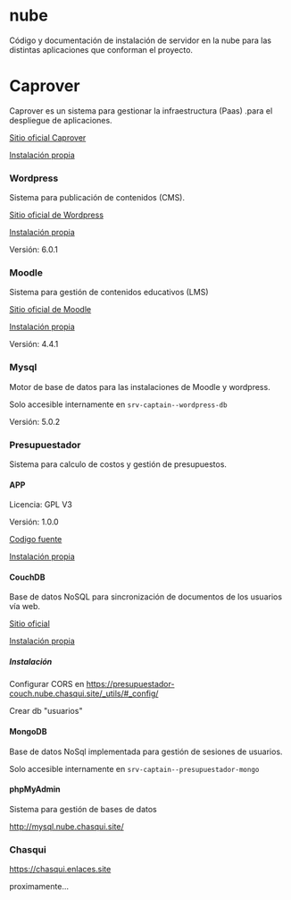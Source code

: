# nube
Código y documentación de instalación de servidor en la nube para las distintas aplicaciones que conforman el proyecto.


# Caprover

Caprover es un sistema para gestionar la infraestructura (Paas) .para el despliegue de aplicaciones.

[Sitio oficial Caprover](https://caprover.com/)

[Instalación propia](https://captain.nube.chasqui.site/)


### Wordpress

Sistema para publicación de contenidos (CMS).

[Sitio oficial de Wordpress](https://wordpress.org/)

[Instalación propia](https://enlaces.site/)

Versión: 6.0.1

### Moodle

Sistema para gestión de contenidos educativos (LMS)

[Sitio oficial de Moodle](https://moodle.org/)

[Instalación propia](https://campus.enlaces.site)

Versión: 4.4.1

### Mysql

Motor de base de datos para las instalaciones de Moodle y wordpress.

Solo accesible internamente en `srv-captain--wordpress-db`

Versión: 5.0.2

### Presupuestador

Sistema para calculo de costos y gestión de presupuestos.

#### APP

Licencia: GPL V3

Versión: 1.0.0

[Codigo fuente](https://github.com/incubepss/presupuestador)

[Instalación propia](https://presupuestador.enlaces.site/)


#### CouchDB

Base de datos NoSQL para sincronización de documentos de los usuarios vía web.

[Sitio oficial](https://couchdb.apache.org/)

[Instalación propia](https://presupuestador-couch.nube.chasqui.site)

##### Instalación

Configurar CORS en 
https://presupuestador-couch.nube.chasqui.site/_utils/#_config/

Crear db "usuarios"

#### MongoDB

Base de datos NoSql implementada para gestión de sesiones de usuarios.

Solo accesible internamente en `srv-captain--presupuestador-mongo`

#### phpMyAdmin

Sistema para gestión de bases de datos

http://mysql.nube.chasqui.site/

### Chasqui

https://chasqui.enlaces.site

proximamente...